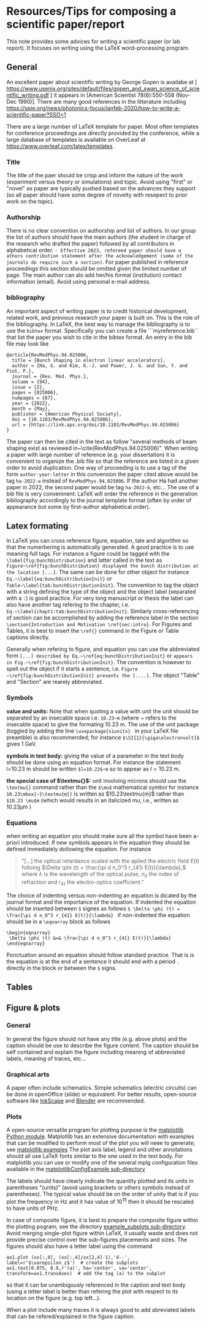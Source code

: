 # Resources/Tips for composing a scientific paper/report

This note provides some advices for writing a scientific paper (or lab report). It focuses on writing using the LaTeX word-processing program. 


## General
An excellent paper about scientific writing by George Gopen is availabe at [ https://www.usenix.org/sites/default/files/gopen_and_swan_science_of_scientific_writing.pdf ] it appears in [American Scientist 78(6):550-558 (Nov-Dec 1990)]. There are many good references in the litterature including https://spie.org/news/photonics-focus/janfeb-2020/how-to-write-a-scientific-paper?SSO=1

There are a large number of LaTeX template for paper. Most often templates for conference proceedings are directly provided by the conference, while a large database of templates is available on OverLeaf at https://www.overleaf.com/latex/templates .

### Title
The title of the paer should be crisp and inform the nature of the work (experiment versus theory or simulations) and topic. Avoid using "first" or "novel" as paper are typically pushed based on the advances they support (so all paper should have some degree of novelty with resepect to prior work on the topic). 

### Authorship
There is no clear convention on authorship and list of authors. In our group the list of authors should have the main authors (the student in charge of the research who drafted the paper) followed by all contributors in alphabetical order. ```- Effective 2023, refereed paper should have a athors contribution statement after the acknowledgement (some of the journals do require such a section)```. For paper published in reference proceedings this section should be omitted given the limited number of page. The main author can alo add her/his formal (institution) contact information (email). Avoid using personal e-mail address. 

### bibliography
An important aspect of writing paper is to credit historical development, related work, and previous research your paper is built on. This is the role of the bibliography. In LaTeX, the best way to manage the blbliography is to use the ```bibtex``` format. Specifically you can create a file ```myreference.bib`` that list the paper you wish to cite in the bibtex format. An entry in the bib file may look like
```
@article{RevModPhys.94.025006,
  title = {Bunch shaping in electron linear accelerators},
  author = {Ha, G. and Kim, K.-J. and Power, J. G. and Sun, Y. and Piot, P.},
  journal = {Rev. Mod. Phys.},
  volume = {94},
  issue = {2},
  pages = {025006},
  numpages = {67},
  year = {2022},
  month = {May},
  publisher = {American Physical Society},
  doi = {10.1103/RevModPhys.94.025006},
  url = {https://link.aps.org/doi/10.1103/RevModPhys.94.025006}
}
```
The paper can then be cited in the text as follow "several methods of beam shaping exist as reviewed in~\cite{RevModPhys.94.025006}". When writing a paper with large number of reference (e.g. your dissertation)  it is convenient to organize the .bib file so that the reference are listed in a given order to avoid duplication. One way of proceeding is to use a tag of the form ```author-year-letter``` in this convension the paper cited above would be tag ```ha-2022-a``` instead of ```RevModPhys.94.025006```. If the author Ha had another paper in 2022, the second paper would be tag ```ha-2022-b```, etc... The use of a bib file is very conveninent: LaTeX will order the reference in the generation bibliography accordingly to the journal template format (often by order of appearance but some by first-author alphabetical order). 


## Latex formating

In LaTeX you can cross reference figure, equation, tale and algorithm so that the numerbering is automatically generated. A good practice is to use meaning full tags. For instance a figure could be tagged with the ```\label{fig:bunchDistribution}``` and latter called in the text as ```Figure~\ref{fig:bunchDistribution} displayed the bunch distribution at the location [...]```. The same can be done for other object for instance ```Eq.~\label{eq:bunchDistributionInit}``` or ```Table~\label{tab:bunchDistributionInit}```. The convention to tag the object with a string defining the type of the object and the object label (separated with a ```:```) is good practice. For very long manuscript or thesis the label can also have another tag refering to the chapter, i.e.  ```Eq.~\label{chapt1:tab:bunchDistributionInit}```. Similarly cross-referencing of section can be accomplished by adding the reference label in the section ```\section{Introduction and Motivation \ref{sec:intro}```. For Figures and Tables, it is best to insert the ```\ref{}``` command in the Figure or Table captions directly. 

Generally when refering to figure, and equation you can use the abbreviated form ```[...] described by Eq.~\ref{eq:bunchDistributionInit}``` or ```appears in Fig.~\ref{fig:bunchDistributionInit}```. The convention is however to spell out the object if it starts a sentence, i.e. ```Figure ~\ref{fig:bunchDistributionInit} presents the [....]```. The object "Table" and "Section" are rearely abbreviated. 


### Symbols
**value and units:** Note that when quoting a value with unit the unit should be separated by an insecable space i.e. ```10.23~m``` (where ~ refers to the insecable space) to give the formating $10.23\mbox{~m}$. The use of the unit package (toggled by adding the line ```\usepackage{siunitx}
``` in your LaTeX file preamble) is also recommended; for instance ```$\SI{1}{\giga\electronvolt}$``` gives $1\mbox{~GeV}$.

**symbols in text body:** giving the value of a parameter in the text body should be done using an equation format. For instance the statement l=10.23 m should be written  ```$l=10.23$~m``` so to appear as $l=10.23\mbox{~m}$. 

**the special case of $\textmu{}$:** unit involving microns should use the ```\textmu{}``` command rather than the ```$\mu$``` mathematical symbol for instance ```10.23\mbox{~}\textmu{m}}``` is written as $10.23\textmu{m}$ rather than ```$10.23 \mu$m``` (which would results in an italicized mu, i.e., written as $10.23 \mu$m )

### Equations
when writing an equation you should make sure all the symbol have been a-priori introduced. If new symbols appears in the equation they should be defined immediately dollowing the equation. For instance

>"[...] the optical retardance scaled with the aplied the electric field $E(t)$ folloing
$\Delta \phi (t) = \frac{\pi d n_0^3 r_{41} E(t)}{\lambda},$
where $\lambda$ is the wavelength of the optical pulse, $n_0$ the index of refraction and $r_{41}$ the electro-optics coefficient." 

The choice of indenting versus non-indenting an equation is dicated by the journal format and the importance of the equation. If indented the equation should be inserted between ```$``` signes as follows ```$ \Delta \phi (t) = \frac{\pi d n_0^3 r_{41} E(t)}{\lambda} ``` if non-indented the equation should be in a ```\eqnarray``` block as follows
```
\begin{eqnarray}
 \Delta \phi (t) &=& \frac{\pi d n_0^3 r_{41} E(t)}{\lambda}
\end{eqnarray}
```
Ponctuation around an equation should follow standard practice. That is is the equation is at the end of a sentence it should end with a period ```.``` directly in the block or between the ```$``` signs. 

## Tables

## Figure & plots
### General
In general the figure should not have any title (e.g. above plots) and the caption should be use to describe the figure content. The caption should be self contained and explain the figure including meaning of abbreviated labels, meaning of traces, etc...

### Graphical arts
A paper often include schematics. Simple schematics (electric circuits) can be done in openOffice (slide) or equivalent. For better results, open-source software like [InkScape](https://inkscape.org/)  and [Blender](https://www.blender.org/) are recommended. 

### Plots
A open-source versatile program for plotting purpose is the [matplotlib Python module](https://matplotlib.org/). Matplotlib has an extensive documentation with examples that can be modified to perform most of the plot you will neee to generate; see [matplotlib examples](https://matplotlib.org/stable/plot_types/index.html)
The plot axis label, legend and other annotations should all use LaTeX fonts similar to the one used in the text body. For matplotlib you can use or modify one of the several mplg configuration files available in the [matplotlibConfigExample sub-directory](matplotlibConfigExample)

The labels should have clearly indicate the quantity plotted and its units in parentheses "(units)" (avoid using brackets or others symbols instead of parentheses). The typical value should be on the order of unity that is if you plot the frequency in Hz and it has value of $10^15$ then it should be rescaled to have units of PHz. 

In case of composite figure, it is best to prepare the composite figure within the plotting pogram; see the directory [example_subplots sub-directory](example_subplots). Avoid merging single-plot figure within LaTeX, it usually waste and does not provide precise control over the sub-figures placements and sizes. The figures should also have a letter label using the command
```
ax1.plot (xx[:,0], (xx[:,4]/xx[2,4]-1),'d--', label=r'$\varepsilon_z$')  # create the subplots
ax1.text(0.075, 0.9,r'(a)', ha='center', va='center', transform=ax1.transAxes)  # add the tag (a) to the subplot

```
so that it can be unambigously referenced in the caption and text body (using a letter label is better than refering the plot with respect to its location on the figure (e.g. top left...).  

When a plot include many traces it is always good to add abreviated labels that can be refered/explained in the figure caption. 

